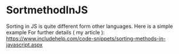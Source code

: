 # SortmethodInJS


Sorting in JS is quite different form other languages.
Here is a simple example
For further details ( my article ): https://www.includehelp.com/code-snippets/sorting-methods-in-javascript.aspx
